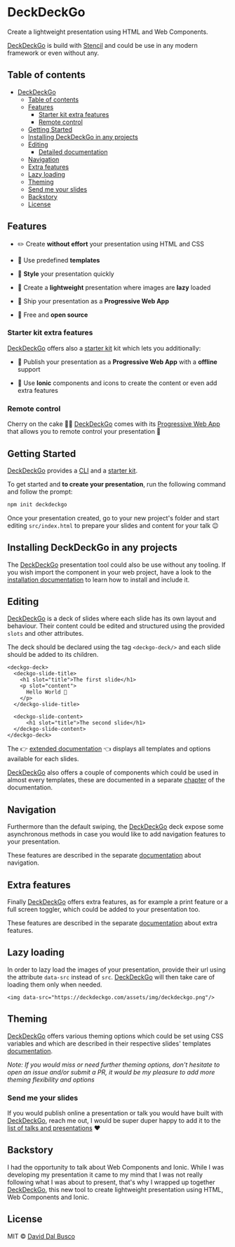 # DeckDeckGo

Create a lightweight presentation using HTML and Web Components.

[DeckDeckGo] is build with [Stencil](https://stenciljs.com) and could be use in any modern framework or even without any.

## Table of contents

- [DeckDeckGo](#deckdeckgo)
	- [Table of contents](#table-of-contents)
	- [Features](#features)
		- [Starter kit extra features](#starter-kit-extra-features)
		- [Remote control](#remote-control)
  - [Getting Started](#getting-started)
  - [Installing DeckDeckGo in any projects](#installing-deckdeckgo-in-any-projects)
  - [Editing](#editing)
    - [Detailed documentation](doc/slides/slides.md)
  - [Navigation](#navigation)
  - [Extra features](#extra-features)
  - [Lazy loading](#lazy-loading)
  - [Theming](#theming)
  - [Send me your slides](#send-me-your-slides)
  - [Backstory](#backstory)
  - [License](#license)

## Features

* ✏️ Create **without effort** your presentation using HTML and CSS

* 📰 Use predefined **templates**

* 🌈 **Style** your presentation quickly

* 🌅 Create a **lightweight** presentation where images are **lazy** loaded

* 📱 Ship your presentation as a **Progressive Web App**

* 🎁 Free and **open source**

### Starter kit extra features

[DeckDeckGo] offers also a [starter kit](https://github.com/fluster/deckdeckgo-starter) kit which lets you additionally:

* 🚀 Publish your presentation as a **Progressive Web App** with a **offline** support

* 🦄 Use **Ionic** components and icons to create the content or even add extra features

### Remote control

Cherry on the cake 🍒🎂 [DeckDeckGo] comes with its [Progressive Web App](https://deckdeckgo.app) that allows you to remote control your presentation 🚀

## Getting Started

[DeckDeckGo] provides a [CLI](https://github.com/fluster/create-deckdeckgo) and a [starter kit](https://github.com/fluster/deckdeckgo-starter).

To get started and **to create your presentation**, run the following command and follow the prompt:

```bash
npm init deckdeckgo
```

Once your presentation created, go to your new project's folder and start editing `src/index.html` to prepare your slides and content for your talk 😉

## Installing DeckDeckGo in any projects

The [DeckDeckGo] presentation tool could also be use without any tooling. If you wish import the component in your web project, have a look to the [installation documentation](doc/installation/installation.md) to learn how to install and include it.

## Editing

[DeckDeckGo] is a deck of slides where each slide has its own layout and behaviour. Their content could be edited and structured using the provided `slots` and other attributes.

The deck should be declared using the tag `<deckgo-deck/>` and each slide should be added to its children.

```
<deckgo-deck>
  <deckgo-slide-title>
    <h1 slot="title">The first slide</h1>
    <p slot="content">
      Hello World 🚀
    </p>
  </deckgo-slide-title>
  
  <deckgo-slide-content>
      <h1 slot="title">The second slide</h1>
  </deckgo-slide-content>
</deckgo-deck>
```

The 👉 [extended documentation](doc/slides/slides.md) 👈 displays all templates and options available for each slides.

[DeckDeckGo] also offers a couple of components which could be used in almost every templates, these are documented in a separate [chapter](doc/components/components.md) of the documentation. 

## Navigation

Furthermore than the default swiping, the [DeckDeckGo] deck expose some asynchronous methods in case you would like to add navigation features to your presentation.

These features are described in the separate [documentation](doc/features/navigation.md) about navigation. 

## Extra features

Finally [DeckDeckGo] offers extra features, as for example a print feature or a full screen toggler, which could be added to your presentation too.

These features are described in the separate [documentation](doc/features/extra.md) about extra features.

## Lazy loading

In order to lazy load the images of your presentation, provide their url using the attribute `data-src` instead of `src`. [DeckDeckGo] will then take care of loading them only when needed.

```
<img data-src="https://deckdeckgo.com/assets/img/deckdeckgo.png"/>
```

## Theming

[DeckDeckGo] offers various theming options which could be set using CSS variables and which are described in their respective slides' templates [documentation](doc/slides/slides.md).

*Note: If you would miss or need further theming options, don't hesitate to open an issue and/or submit a PR, it would be my pleasure to add more theming flexibility and options*

### Send me your slides

If you would publish online a presentation or talk you would have built with [DeckDeckGo], reach me out, I would be super duper happy to add it to the [list of talks and presentations](doc/talks/talks.md) ❤️

## Backstory

I had the opportunity to talk about Web Components and Ionic. While I was developing my presentation it came to my mind that I was not really following what I was about to present, that's why I wrapped up together [DeckDeckGo], this new tool to create lightweight presentation using HTML, Web Components and Ionic.

## License

MIT © [David Dal Busco](mailto:david.dalbusco@outlook.com)

[DeckDeckGo]: https://deckdeckgo.com
